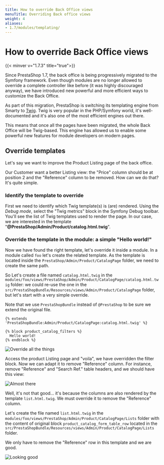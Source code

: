 ```yaml
---
title: How to override Back Office views
menuTitle: Overriding Back office views
weight: 4
aliases:
- 1.7/modules/templating/
---
```


# How to override Back Office views
{{< minver v="1.7.3" title="true">}}

Since PrestaShop 1.7, the back office is being progressively migrated to the Symfony framework. Even though modules are no longer allowed to override a complete controller like before (it was highly discouraged anyway), we have introduced new powerful and more efficient ways to customize the Back Office.

As part of this migration, PrestaShop is switching its templating engine from Smarty to [Twig](https://twig.symfony.com/). Twig is very popular in the PHP/Symfony world, it's well-documented and it's also one of the most efficient engines out there.

This means that once all the pages have been migrated, the whole Back Office will be Twig-based. This engine has allowed us to enable some powerful new features for module developers on modern pages. 

## Override templates

Let's say we want to improve the Product Listing page of the back office.

Our Customer want a better Listing view: the "Price" column should be at position 2 and the "Reference" column to be removed. How can we do that? It's quite simple.

### Identify the template to override

First we need to identify which Twig template(s) is (are) rendered. Using the *Debug mode*, select the "Twig metrics" block in the Symfony Debug toolbar. You'll see the list of Twig templates used to render the page. In our case, we are interested in the template "**@PrestaShop/Admin/Product/catalog.html.twig**".

### Override the template in the module: a simple "Hello world!"

Now we have found the right template, let's override it inside a module.
In a module called `foo` let's create the related template. As the template is located inside the `PrestaShop/Admin/Product/CatalogPage` folder, we need to create the same path.

So Let's create a file named `catalog.html.twig` in the `modules/foo/views/PrestaShop/Admin/Product/CatalogPage/catalog.html.twig` folder: we could re-use the one in the `src/PrestaShopBundle/Resources/views/Admin/Product/CatalogPage` folder, but let's start with a very simple override.

Note that we use `PrestaShopBundle` instead of `@PrestaShop` to be sure we extend the original file.

```twig
{% extends 'PrestaShopBundle:Admin/Product/CatalogPage:catalog.html.twig' %}

{% block product_catalog_filters %}
  Hello world!
{% endblock %}
```

![Override all the things](../img/bo-override-1.png)

Access the product Listing page and "voila", we have overridden the filter block. Now we can adapt it to remove "Reference" column. For instance, remove "Reference" and "Search Ref." table headers, and we should have this view:

![Almost there](../img/bo-override-2.png)

Well, it's not that good... it's because the columns are also rendered by the template `list.html.twig`. We must override it to remove the "Reference" column.

Let's create the file named `list.html.twig` in the `modules/foo/views/PrestaShop/Admin/Product/CatalogPage/Lists` folder with the content of original block `product_catalog_form_table_row` located in the `src/PrestaShopBundle/Resources/views/Admin/Product/CatalogPage/Lists` folder.

We only have to remove the "Reference" row in this template and we are good.

![Looking good](../img/bo-override-3.png)
